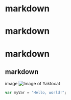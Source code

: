 # markdown
# markdown
# markdown
## markdown

image
![Image of Yaktocat](https://octodex.github.com/images/yaktocat.png)

``` javascript
var myVar = "Hello, world!";
```
